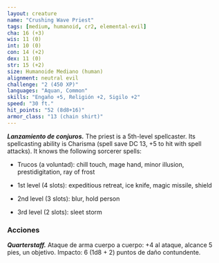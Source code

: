 ```yaml
---
layout: creature
name: "Crushing Wave Priest"
tags: [medium, humanoid, cr2, elemental-evil]
cha: 16 (+3)
wis: 11 (0)
int: 10 (0)
con: 14 (+2)
dex: 11 (0)
str: 15 (+2)
size: Humanoide Mediano (human)
alignment: neutral evil
challenge: "2 (450 XP)"
languages: "Aquan, Common"
skills: "Engaño +5, Religión +2, Sigilo +2"
speed: "30 ft."
hit_points: "52 (8d8+16)"
armor_class: "13 (chain shirt)"
---
```


***Lanzamiento de conjuros.*** The priest is a 5th-level spellcaster. Its spellcasting ability is Charisma (spell save DC 13, +5 to hit with spell attacks). It knows the following sorcerer spells:

* Trucos (a voluntad): chill touch, mage hand, minor illusion, prestidigitation, ray of frost

* 1st level (4 slots): expeditious retreat, ice knife, magic missile, shield

* 2nd level (3 slots): blur, hold person

* 3rd level (2 slots): sleet storm

### Acciones

***Quarterstaff.*** Ataque de arma cuerpo a cuerpo: +4 al ataque, alcance 5 pies, un objetivo. Impacto: 6 (1d8 + 2) puntos de daño contundente.